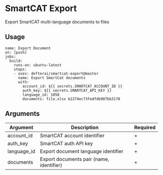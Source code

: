 # SmartCAT Export
Export SmartCAT multi-language documents to files

## Usage

```
name: Export Document
on: [push]
jobs:
  build:
    runs-on: ubuntu-latest
    steps:
    - uses: defterai/smartcat-export@master
      name: Export SmartCat documents
      with:
        account_id: ${{ secrets.SMARTCAT_ACCOUNT_ID }}
        auth_key: ${{ secrets.SMARTCAT_API_KEY }}
        language_id: 1058
        documents: file.xlsx b2274ec73fedfdb987bb3170
```

## Arguments
| Argument | Description | Required |
|---|---|---|
| account_id | SmartCAT account identifier | + |
| auth_key | SmartCAT auth API key | + |
| language_id | Export document language identifier | + |
| documents | Export documents pair (name, identifier) | + |
